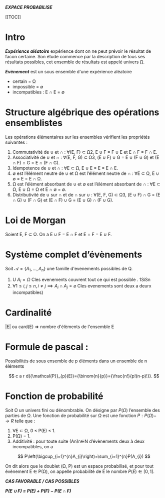 ***EXPACE PROBABILISE***

[[TOC]]

# Intro

***Expérience aléatoire*** expérience dont on ne peut prévoir le résultat de facon certaine. Son étude commence par la description de tous ses résultats possibles, cet ensemble de résultats est appelé univers Ω.

***Evènement*** est un sous ensemble d'une expérience aléatoire 
- certain = Ω
- impossible = ∅
- incompatibles : E ∩ E = ∅

# Structure algébrique des opérations ensemblistes

Les opérations élémentaires sur les ensembles vérifient les propriétés suivantes :
1. Commutativité de ∪ et ∩ :
∀(E, F) ⊂ Ω2, E ∪ F = F ∪ E et E ∩ F = F ∩ E.
2. Associativité de ∪ et ∩ :
∀(E, F, G) ⊂ Ω3, (E ∪ F) ∪ G = E ∪ (F ∪ G) et (E ∩ F) ∩ G = E ∩ (F ∩ G).
3. Idempotence de ∪ et ∩ :
∀E ⊂ Ω, E ∪ E = E = E ∩ E.
4. ∅ est l’élément neutre de ∪ et Ω est l’élément neutre de ∩ :
∀E ⊂ Ω, E ∪ ∅ = E = E ∩ Ω.
5. Ω est l’élément absorbant de ∪ et ∅ est l’élément absorbant de ∩ :
∀E ⊂ Ω, E ∪ Ω = Ω et E ∩ ∅ = ∅.
6. Distributivité de ∪ sur ∩ et de ∩ sur ∪ :
∀(E, F, G) ⊂ Ω3, (E ∪ F) ∩ G = (E ∩ G) ∪ (F ∩ G) et (E ∩ F) ∪ G = (E ∪ G) ∩ (F ∪ G).

# Loi de Morgan
Soient E, F ⊂ Ω. On a 
E ∪ F = E ∩ F et E ∩ F = E ∪ F.

# Système complet d’évènements
Soit ${\mathcal{A}}=\{A_{1},\ldots,A_{n}\}$ une famille d'evenements possibles de Q.
1. U $A_{i}=\Omega$ Cles evenements couvrent tout ce qui est possible .
1SiSn
2. $\forall1\leq i,j\leq n,i\neq j\implies A_{i}\cap A_{j}=\varnothing$ Cles evenements sont deux a deurx incompatibles)

# Cardinalité
|E| ou card(E) => nombre d'élèments de l'ensemble E

# Formule de pascal :
Possibilités de sous ensemble de p éléments dans un ensemble de n éléments

$$
c a r d({\mathcal{P}}_{p}(E))={\binom{n}{p}}={\frac{n!}{p!(n-p)!}}. 
$$

# Fonction de probabilité
Soit Ω un univers fini ou dénombrable.
On désigne par $P(Ω)$ l’ensemble des parties de Ω. Une fonction de probabilité sur Ω est une
fonction $P : P(Ω) −→ R$ telle que :
1. ∀E ⊂ Ω, 0 ≤ P(E) ≤ 1.
2. P(Ω) = 1.
3. Additivité : pour toute suite (An)n∈N d’évènements deux à deux incompatibles, on a

$$
P\left(\bigcup_{i=1}^{n}A_{i}\right)=\sum_{i=1}^{n}P(A_{i}) 
$$

On dit alors que le doublet (Ω, P) est un espace probabilisé, et pour tout évènement E ∈ P(Ω),
on appelle probabilité de E le nombre $P(E) ∈ [0, 1]$.

***CAS FAVORABLE / CAS POSSIBLES***

***P(E ∪ F) = P(E) + P(F) − P(E ∩ F)***

